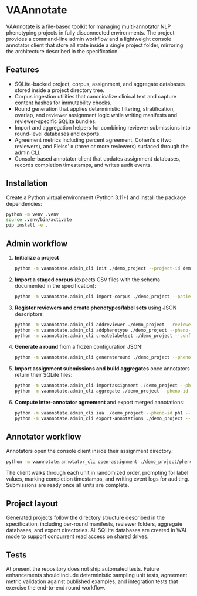 # VAAnnotate

VAAnnotate is a file-based toolkit for managing multi-annotator NLP phenotyping projects in fully disconnected environments. The project provides a command-line admin workflow and a lightweight console annotator client that store all state inside a single project folder, mirroring the architecture described in the specification.

## Features

* SQLite-backed project, corpus, assignment, and aggregate databases stored inside a project directory tree.
* Corpus ingestion utilities that canonicalize clinical text and capture content hashes for immutability checks.
* Round generation that applies deterministic filtering, stratification, overlap, and reviewer assignment logic while writing manifests and reviewer-specific SQLite bundles.
* Import and aggregation helpers for combining reviewer submissions into round-level databases and exports.
* Agreement metrics including percent agreement, Cohen's κ (two reviewers), and Fleiss' κ (three or more reviewers) surfaced through the admin CLI.
* Console-based annotator client that updates assignment databases, records completion timestamps, and writes audit events.

## Installation

Create a Python virtual environment (Python 3.11+) and install the package dependencies:

```bash
python -m venv .venv
source .venv/bin/activate
pip install -e .
```

## Admin workflow

1. **Initialize a project**
   ```bash
   python -m vaannotate.admin_cli init ./demo_project --project-id demo --name "Demo Project"
   ```

2. **Import a staged corpus** (expects CSV files with the schema documented in the specification):
   ```bash
   python -m vaannotate.admin_cli import-corpus ./demo_project --patients-csv patients.csv --documents-csv documents.csv
   ```

3. **Register reviewers and create phenotypes/label sets** using JSON descriptors:
   ```bash
   python -m vaannotate.admin_cli addreviewer ./demo_project --reviewer-id r1 --name "Reviewer 1"
   python -m vaannotate.admin_cli addphenotype ./demo_project --pheno-id ph1 --project-id demo --name "Phenotype" --level single_doc
   python -m vaannotate.admin_cli createlabelset ./demo_project --config-json labelset.json
   ```

4. **Generate a round** from a frozen configuration JSON:
   ```bash
   python -m vaannotate.admin_cli generateround ./demo_project --pheno-id ph1 --config-json round_config.json
   ```

5. **Import assignment submissions and build aggregates** once annotators return their SQLite files:
   ```bash
   python -m vaannotate.admin_cli importassignment ./demo_project --pheno-id ph1 --round-number 1 --reviewer-id r1
   python -m vaannotate.admin_cli aggregate ./demo_project --pheno-id ph1 --round-number 1
   ```

6. **Compute inter-annotator agreement** and export merged annotations:
   ```bash
   python -m vaannotate.admin_cli iaa ./demo_project --pheno-id ph1 --round-number 1 --label-id has_phenotype
   python -m vaannotate.admin_cli export-annotations ./demo_project --pheno-id ph1 --round-number 1
   ```

## Annotator workflow

Annotators open the console client inside their assignment directory:

```bash
python -m vaannotate.annotator_cli open-assignment ./demo_project/phenotypes/ph1/rounds/round_1/assignments/r1
```

The client walks through each unit in randomized order, prompting for label values, marking completion timestamps, and writing event logs for auditing. Submissions are ready once all units are complete.

## Project layout

Generated projects follow the directory structure described in the specification, including per-round manifests, reviewer folders, aggregate databases, and export directories. All SQLite databases are created in WAL mode to support concurrent read access on shared drives.

## Tests

At present the repository does not ship automated tests. Future enhancements should include deterministic sampling unit tests, agreement metric validation against published examples, and integration tests that exercise the end-to-end round workflow.
